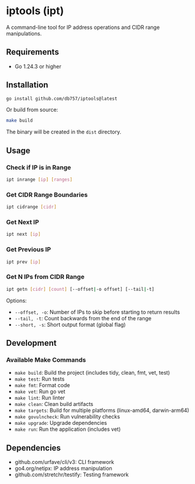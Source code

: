 # iptools (ipt)

A command-line tool for IP address operations and CIDR range manipulations.

## Requirements

- Go 1.24.3 or higher

## Installation

```bash
go install github.com/db757/iptools@latest
```

Or build from source:

```bash
make build
```

The binary will be created in the `dist` directory.

## Usage

### Check if IP is in Range

```bash
ipt inrange [ip] [ranges]
```

### Get CIDR Range Boundaries

```bash
ipt cidrange [cidr]
```

### Get Next IP

```bash
ipt next [ip]
```

### Get Previous IP

```bash
ipt prev [ip]
```

### Get N IPs from CIDR Range

```bash
ipt getn [cidr] [count] [--offset|-o offset] [--tail|-t]
```

Options:

- `--offset, -o`: Number of IPs to skip before starting to return results
- `--tail, -t`: Count backwards from the end of the range
- `--short, -s`: Short output format (global flag)

## Development

### Available Make Commands

- `make build`: Build the project (includes tidy, clean, fmt, vet, test)
- `make test`: Run tests
- `make fmt`: Format code
- `make vet`: Run go vet
- `make lint`: Run linter
- `make clean`: Clean build artifacts
- `make targets`: Build for multiple platforms (linux-amd64, darwin-arm64)
- `make govulncheck`: Run vulnerability checks
- `make upgrade`: Upgrade dependencies
- `make run`: Run the application (includes vet)

## Dependencies

- github.com/urfave/cli/v3: CLI framework
- go4.org/netipx: IP address manipulation
- github.com/stretchr/testify: Testing framework
